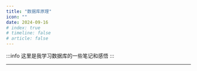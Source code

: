 ```yaml
---
title: "数据库原理"
icon: ""
date: 2024-09-16
# index: true
# timeline: false
# article: false
---
```


:::info
这里是我学习数据库的一些笔记和感悟
:::

---

<Catalog />
